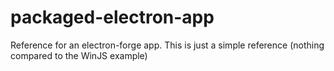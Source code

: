 # packaged-electron-app
Reference for an electron-forge app.
This is just a simple reference (nothing compared to the WinJS example)
